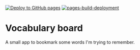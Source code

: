 [![Deploy to GitHub pages](https://github.com/Rowadz/vocabulary-board/actions/workflows/workflow.yml/badge.svg)](https://github.com/Rowadz/vocabulary-board/actions/workflows/workflow.yml)
[![pages-build-deployment](https://github.com/Rowadz/vocabulary-board/actions/workflows/pages/pages-build-deployment/badge.svg)](https://github.com/Rowadz/vocabulary-board/actions/workflows/pages/pages-build-deployment)

# Vocabulary board

A small app to bookmark some words I'm trying to remember.
